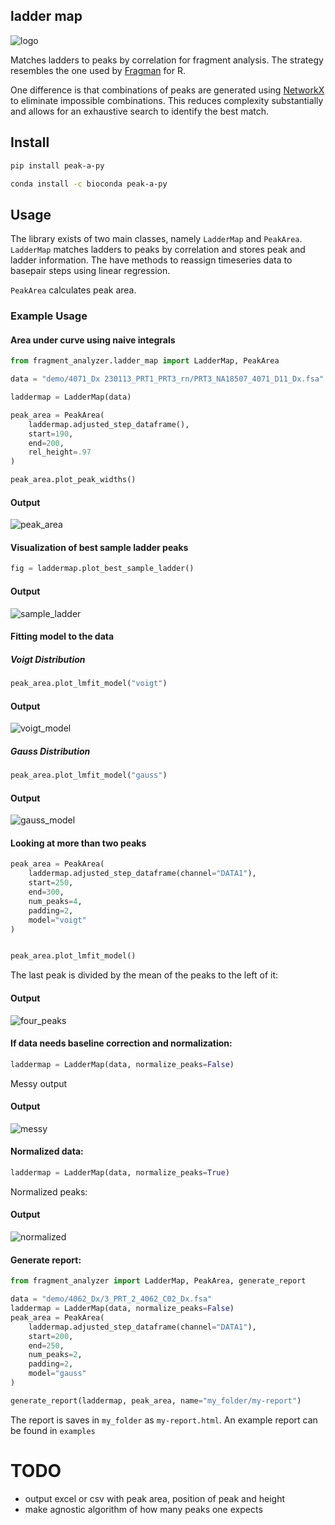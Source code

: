 ## ladder map
![logo](examples/logo.png)

Matches ladders to peaks by correlation for fragment analysis. The strategy resembles the one used by [Fragman](https://cran.r-project.org/web/packages/Fragman/index.html) for R.

One difference is that combinations of peaks are generated using [NetworkX](https://networkx.org/) to eliminate impossible combinations. This reduces complexity substantially and allows for an exhaustive search to identify the best match.

## Install

```bash
pip install peak-a-py

conda install -c bioconda peak-a-py
```

## Usage

The library exists of two main classes, namely `LadderMap` and `PeakArea`. 
`LadderMap` matches ladders to peaks by correlation and stores peak and ladder information. The have methods to reassign timeseries data to basepair steps using linear regression. 

`PeakArea` calculates peak area.

### Example Usage

#### Area under curve using naive integrals
```python
from fragment_analyzer.ladder_map import LadderMap, PeakArea

data = "demo/4071_Dx 230113_PRT1_PRT3_rn/PRT3_NA18507_4071_D11_Dx.fsa"

laddermap = LadderMap(data)

peak_area = PeakArea(
    laddermap.adjusted_step_dataframe(),
    start=190, 
    end=200,
    rel_height=.97
)

peak_area.plot_peak_widths()
```
#### Output
![peak_area](examples/peak_area.png)

#### Visualization of best sample ladder peaks
```python
fig = laddermap.plot_best_sample_ladder()
```
#### Output
![sample_ladder](examples/best_sample_ladder.png)

#### Fitting model to the data
##### Voigt Distribution
```python
peak_area.plot_lmfit_model("voigt")
```
#### Output
![voigt_model](examples/voigt_model.png)

##### Gauss Distribution
```python
peak_area.plot_lmfit_model("gauss")
```
#### Output
![gauss_model](examples/gauss_model.png)


#### Looking at more than two peaks
```python
peak_area = PeakArea(
    laddermap.adjusted_step_dataframe(channel="DATA1"),
    start=250, 
    end=300,
    num_peaks=4,
    padding=2,
    model="voigt"
)


peak_area.plot_lmfit_model()
```
The last peak is divided by the mean of the peaks to the left of it:
#### Output
![four_peaks](examples/four_peaks.png)

#### If data needs baseline correction and normalization:
```python
laddermap = LadderMap(data, normalize_peaks=False)
```
Messy output
#### Output
![messy](examples/needs_normalization.png)

#### Normalized data:
```python
laddermap = LadderMap(data, normalize_peaks=True)
```
Normalized peaks:
#### Output
![normalized](examples/normalized.png)

#### Generate report:
```python
from fragment_analyzer import LadderMap, PeakArea, generate_report

data = "demo/4062_Dx/3_PRT_2_4062_C02_Dx.fsa"
laddermap = LadderMap(data, normalize_peaks=False)
peak_area = PeakArea(
    laddermap.adjusted_step_dataframe(channel="DATA1"),
    start=200, 
    end=250,
    num_peaks=2,
    padding=2,
    model="gauss"
)

generate_report(laddermap, peak_area, name="my_folder/my-report")
```
The report is saves in `my_folder` as `my-report.html`.
An example report can be found in `examples`

# TODO
* output excel or csv with peak area, position of peak and height
* make agnostic algorithm of how many peaks one expects





